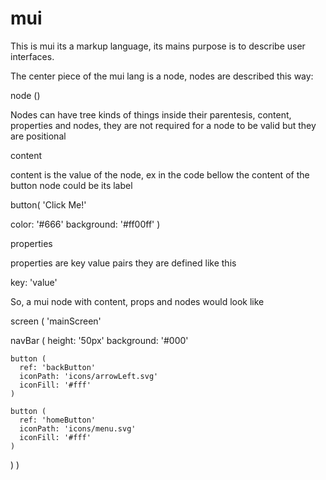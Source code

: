 # mui

This is mui its a markup language, its mains purpose is to describe user interfaces.

The center piece of the mui lang is a node, nodes are described this way:

node ()

Nodes can have tree kinds of things inside their parentesis, content, properties and nodes, they are not required for a node to be valid but they are positional

content

content is the value of the node, ex in the code bellow the content of the button node could be its label

button(
  'Click Me!'

  color: '#666'
  background: '#ff00ff'
)

properties

properties are key value pairs they are defined like this

key: 'value'

So, a mui node with content, props and nodes would look like

screen (
  'mainScreen'

  navBar (
    height: '50px'
    background: '#000'

    button (
      ref: 'backButton'
      iconPath: 'icons/arrowLeft.svg'
      iconFill: '#fff'
    )

    button (
      ref: 'homeButton'
      iconPath: 'icons/menu.svg'
      iconFill: '#fff'
    )
  )
)